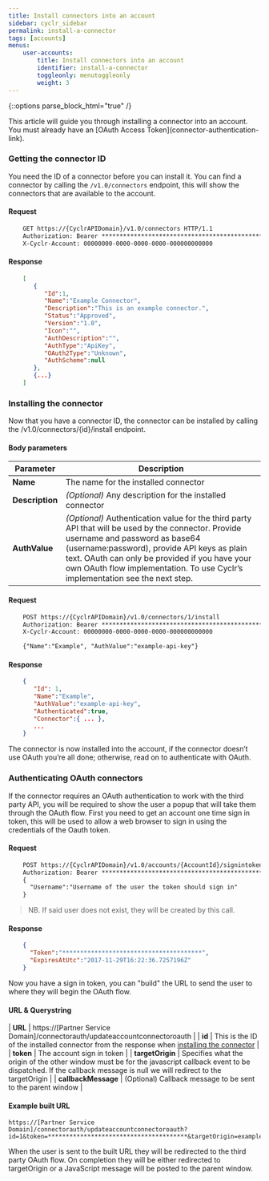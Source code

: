 ```yaml
---
title: Install connectors into an account
sidebar: cyclr_sidebar
permalink: install-a-connector
tags: [accounts]
menus:
    user-accounts:
        title: Install connectors into an account
        identifier: install-a-connector
        toggleonly: menutoggleonly
        weight: 3
---
```

{::options parse_block_html="true" /}
<section class="card">
This article will guide you through installing a connector into an account. You must already have an [OAuth Access Token](connector-authentication-link).

### Getting the connector ID

You need the ID of a connector before you can install it. You can find a connector by calling the `/v1.0/connectors` endpoint, this will show the connectors that are available to the account.

#### Request

```html
    GET https://{CyclrAPIDomain}/v1.0/connectors HTTP/1.1
    Authorization: Bearer ****************************************************************
    X-Cyclr-Account: 00000000-0000-0000-0000-000000000000
```

#### Response

```json
    [
       {  
          "Id":1,
          "Name":"Example Connector",
          "Description":"This is an example connector.",
          "Status":"Approved",
          "Version":"1.0",
          "Icon":"",
          "AuthDescription":"",
          "AuthType":"ApiKey",
          "OAuth2Type":"Unknown",
          "AuthScheme":null
       },
       {...}
    ]
```

### Installing the connector

Now that you have a connector ID, the connector can be installed by calling the /v1.0/connectors/{id}/install endpoint.

#### Body parameters

| Parameter | Description |
| --- | --- |
| **Name** | The name for the installed connector |
| **Description** | _(Optional)_ Any description for the installed connector |
| **AuthValue** | _(Optional)_ Authentication value for the third party API that will be used by the connector. Provide username and password as base64 (username:password), provide API keys as plain text. OAuth can only be provided if you have your own OAuth flow implementation. To use Cyclr’s implementation see the next step. |

#### Request

```html
    POST https://{CyclrAPIDomain}/v1.0/connectors/1/install
    Authorization: Bearer ****************************************************************
    X-Cyclr-Account: 00000000-0000-0000-0000-000000000000

    {"Name":"Example", "AuthValue":"example-api-key"}
```

#### Response

```json
    {  
       "Id": 1,
       "Name":"Example",
       "AuthValue":"example-api-key",
       "Authenticated":true,
       "Connector":{ ... },
       ...
    }
```

The connector is now installed into the account, if the connector doesn’t use OAuth you’re all done; otherwise, read on to authenticate with OAuth.

### Authenticating OAuth connectors

If the connector requires an OAuth authentication to work with the third party API, you will be required to show the user a popup that will take them through the OAuth flow. First you need to get an account one time sign in token, this will be used to allow a web browser to sign in using the credentials of the Oauth token.

#### Request

```html
    POST https://{CyclrAPIDomain}/v1.0/accounts/{AccountId}/signintoken
    Authorization: Bearer ****************************************************************
    {
      "Username":"Username of the user the token should sign in"
    }
```
> NB. If said user does not exist, they will be created by this call.

#### Response

```json
    {
      "Token":"***************************************",
      "ExpiresAtUtc":"2017-11-29T16:22:36.7257196Z"
    }
```

Now you have a sign in token, you can "build" the URL to send the user to where they will begin the OAuth flow.

#### URL & Querystring

| **URL** | https://[Partner Service Domain]/connectorauth/updateaccountconnectoroauth |
| **id** | This is the ID of the installed connector from the response when [installing the connector](#installing-the-connector) |
| **token** | The account sign in token |
| **targetOrigin** | Specifies what the origin of the other window must be for the javascript callback event to be dispatched. If the callback message is null we will redirect to the targetOrigin |
| **callbackMessage** | (Optional) Callback message to be sent to the parent window |

#### Example built URL

    https://[Partner Service Domain]/connectorauth/updateaccountconnectoroauth?id=1&token=***************************************&targetOrigin=example.com&callbackMessage=done

When the user is sent to the built URL they will be redirected to the third party OAuth flow. On completion they will be either redirected to targetOrigin or a JavaScript message will be posted to the parent window.

</section>
